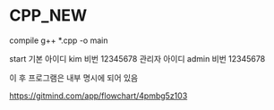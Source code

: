 # CPP_NEW
compile
  g++ *.cpp -o main
  
start 
기본 아이디 
  kim
비번
  12345678
관리자 아이디 
  admin
비번
  12345678
  
이 후 프로그램은 내부 명시에 되어 있음 


https://gitmind.com/app/flowchart/4pmbg5z103
